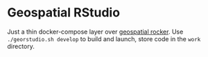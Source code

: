 # Geospatial RStudio

Just a thin docker-compose layer over [geospatial rocker](https://github.com/rocker-org/geospatial). Use `./georstudio.sh develop` to build and launch, store code in the `work` directory.
